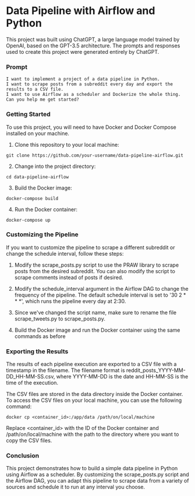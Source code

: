 # Data Pipeline with Airflow and Python

This project was built using ChatGPT, a large language model trained by OpenAI, based on the GPT-3.5 architecture. The prompts and responses used to create this project were generated entirely by ChatGPT.

### Prompt  
```
I want to implement a project of a data pipeline in Python.   
I want to scrape posts from a subreddit every day and export the results to a CSV file.   
I want to use Airflow as a scheduler and Dockerize the whole thing. Can you help me get started?
```


### Getting Started  
To use this project, you will need to have Docker and Docker Compose installed on your machine.

1. Clone this repository to your local machine: 

```shell
git clone https://github.com/your-username/data-pipeline-airflow.git
```

2. Change into the project directory:

```shell
cd data-pipeline-airflow
```

3. Build the Docker image:

```shell
docker-compose build
```

4. Run the Docker container:
```shell
docker-compose up
```


### Customizing the Pipeline
If you want to customize the pipeline to scrape a different subreddit or change the schedule interval, follow these steps:

1. Modify the scrape_posts.py script to use the PRAW library to scrape posts from the desired subreddit. You can also modify the script to scrape comments instead of posts if desired.

2. Modify the schedule_interval argument in the Airflow DAG to change the frequency of the pipeline. The default schedule interval is set to '30 2 * * *', which runs the pipeline every day at 2:30.

3. Since we've changed the script name, make sure to rename the file scrape_tweets.py to scrape_posts.py.

4. Build the Docker image and run the Docker container using the same commands as before


### Exporting the Results
The results of each pipeline execution are exported to a CSV file with a timestamp in the filename. The filename format is reddit_posts_YYYY-MM-DD_HH-MM-SS.csv, where YYYY-MM-DD is the date and HH-MM-SS is the time of the execution.

The CSV files are stored in the data directory inside the Docker container. To access the CSV files on your local machine, you can use the following command:


```shell
docker cp <container_id>:/app/data /path/on/local/machine
```
Replace <container_id> with the ID of the Docker container and /path/on/local/machine with the path to the directory where you want to copy the CSV files.


### Conclusion
This project demonstrates how to build a simple data pipeline in Python using Airflow as a scheduler. By customizing the scrape_posts.py script and the Airflow DAG, you can adapt this pipeline to scrape data from a variety of sources and schedule it to run at any interval you choose.
